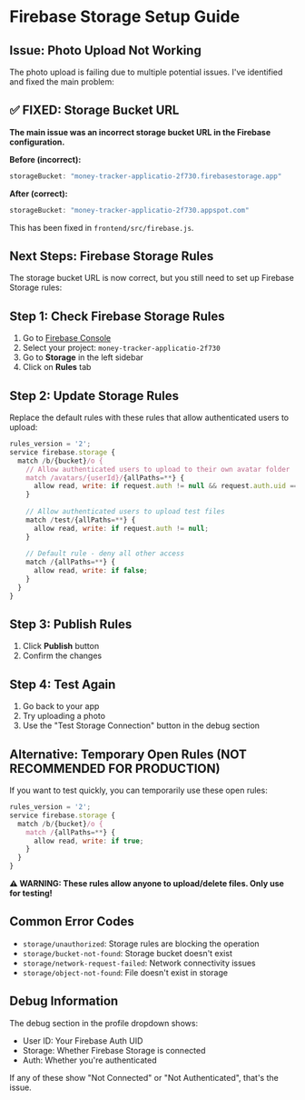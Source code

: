 # Firebase Storage Setup Guide

## Issue: Photo Upload Not Working

The photo upload is failing due to multiple potential issues. I've identified and fixed the main problem:

## ✅ FIXED: Storage Bucket URL

**The main issue was an incorrect storage bucket URL in the Firebase configuration.**

**Before (incorrect):**
```javascript
storageBucket: "money-tracker-applicatio-2f730.firebasestorage.app"
```

**After (correct):**
```javascript
storageBucket: "money-tracker-applicatio-2f730.appspot.com"
```

This has been fixed in `frontend/src/firebase.js`.

## Next Steps: Firebase Storage Rules

The storage bucket URL is now correct, but you still need to set up Firebase Storage rules:

## Step 1: Check Firebase Storage Rules

1. Go to [Firebase Console](https://console.firebase.google.com/)
2. Select your project: `money-tracker-applicatio-2f730`
3. Go to **Storage** in the left sidebar
4. Click on **Rules** tab

## Step 2: Update Storage Rules

Replace the default rules with these rules that allow authenticated users to upload:

```javascript
rules_version = '2';
service firebase.storage {
  match /b/{bucket}/o {
    // Allow authenticated users to upload to their own avatar folder
    match /avatars/{userId}/{allPaths=**} {
      allow read, write: if request.auth != null && request.auth.uid == userId;
    }
    
    // Allow authenticated users to upload test files
    match /test/{allPaths=**} {
      allow read, write: if request.auth != null;
    }
    
    // Default rule - deny all other access
    match /{allPaths=**} {
      allow read, write: if false;
    }
  }
}
```

## Step 3: Publish Rules

1. Click **Publish** button
2. Confirm the changes

## Step 4: Test Again

1. Go back to your app
2. Try uploading a photo
3. Use the "Test Storage Connection" button in the debug section

## Alternative: Temporary Open Rules (NOT RECOMMENDED FOR PRODUCTION)

If you want to test quickly, you can temporarily use these open rules:

```javascript
rules_version = '2';
service firebase.storage {
  match /b/{bucket}/o {
    match /{allPaths=**} {
      allow read, write: if true;
    }
  }
}
```

**⚠️ WARNING: These rules allow anyone to upload/delete files. Only use for testing!**

## Common Error Codes

- `storage/unauthorized`: Storage rules are blocking the operation
- `storage/bucket-not-found`: Storage bucket doesn't exist
- `storage/network-request-failed`: Network connectivity issues
- `storage/object-not-found`: File doesn't exist in storage

## Debug Information

The debug section in the profile dropdown shows:
- User ID: Your Firebase Auth UID
- Storage: Whether Firebase Storage is connected
- Auth: Whether you're authenticated

If any of these show "Not Connected" or "Not Authenticated", that's the issue.
